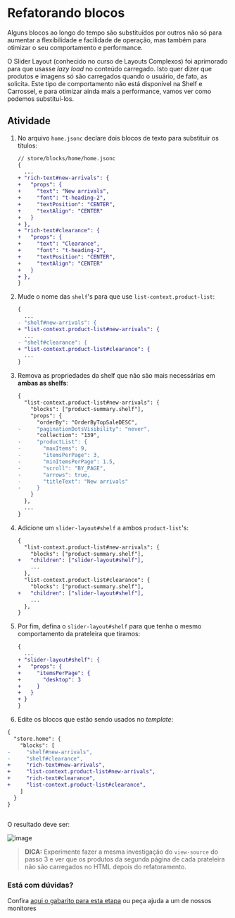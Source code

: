   # Refatorando blocos

Alguns blocos ao longo do tempo são substituídos por outros não só para aumentar a flexibilidade e facilidade de operação, mas também para otimizar o seu comportamento e performance. 

O Slider Layout (conhecido no curso de Layouts Complexos) foi aprimorado para que usasse _lazy load_ no conteúdo carregado. Isto quer dizer que produtos e imagens só são carregados quando o usuário, de fato, as solicita. Este tipo de comportamento não está disponível na Shelf e Carrossel, e para otimizar ainda mais a performance, vamos ver como podemos substituí-los.

## Atividade

1. No arquivo `home.jsonc` declare dois blocos de texto para substituir os títulos: 


    ```diff
    // store/blocks/home/home.jsonc
    {
      ...
    + "rich-text#new-arrivals": {
    +   "props": {
    +     "text": "New arrivals",
    +     "font": "t-heading-2",
    +     "textPosition": "CENTER",
    +     "textAlign": "CENTER"
    +   }
    + },
    + "rich-text#clearance": {
    +   "props": {
    +     "text": "Clearance",
    +     "font": "t-heading-2",
    +     "textPosition": "CENTER",
    +     "textAlign": "CENTER"
    +   }
    + },
    }
    ```

2. Mude o nome das `shelf`'s para que use `list-context.product-list`: 

    ```diff
    {
      ...
    - "shelf#new-arrivals": {
    + "list-context.product-list#new-arrivals": {
      ...
    - "shelf#clearance": {
    + "list-context.product-list#clearance": {
      ...
    }
    ```

3. Remova as propriedades da shelf que não são mais necessárias em **ambas as shelfs**:

    ```diff
    {
      "list-context.product-list#new-arrivals": {
        "blocks": ["product-summary.shelf"],
        "props": {
          "orderBy": "OrderByTopSaleDESC",
    -     "paginationDotsVisibility": "never",
          "collection": "139",
    -     "productList": {
    -       "maxItems": 9,
    -       "itemsPerPage": 3,
    -       "minItemsPerPage": 1.5,
    -       "scroll": "BY_PAGE",
    -       "arrows": true,
    -       "titleText": "New arrivals"
    -     }
        }
      },
      ...
    }
    ```

4. Adicione um `slider-layout#shelf` a ambos `product-list`'s: 

    ```diff
    {
      "list-context.product-list#new-arrivals": {
        "blocks": ["product-summary.shelf"],
    +   "children": ["slider-layout#shelf"],
        ...
      },
      "list-context.product-list#clearance": {
        "blocks": ["product-summary.shelf"],
    +   "children": ["slider-layout#shelf"],
        ...
      },
    }
    ```

5. Por fim, defina o `slider-layout#shelf` para que tenha o mesmo comportamento da prateleira que tiramos: 

    ```diff
    {
      ...
    + "slider-layout#shelf": {
    +   "props": {
    +     "itemsPerPage": {
    +       "desktop": 3
    +     }
    +   }
    + }
    }
    ```

6. Edite os blocos que estão sendo usados no _template_: 

```diff
{
  "store.home": {
    "blocks": [
-     "shelf#new-arrivals",     
-     "shelf#clearance",
+     "rich-text#new-arrivals",
+     "list-context.product-list#new-arrivals",
+     "rich-text#clearance",
+     "list-context.product-list#clearance",
    ]
  }
}
      
```

O resultado deve ser: 

![image](https://user-images.githubusercontent.com/18701182/93842015-c977e700-fc6b-11ea-8cf5-0678a5f890fa.png)

> **DICA:** Experimente fazer a mesma investigação do `view-source` do passo 3 e ver que os produtos da segunda página de cada prateleira não são carregados no HTML depois do refatoramento.


  ### Está com dúvidas?

  Confira [aqui o gabarito para esta etapa](https://vtex-enterprise-group.readme.io/learning/docs/course-store-performance-step06blocks-refact-answersheet) ou peça ajuda a um de nossos monitores